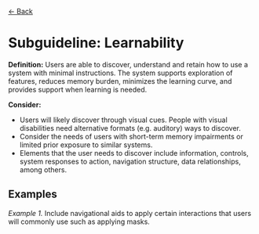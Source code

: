 [← Back](../cognitive-support-and-task-alignment.md)

# Subguideline: Learnability

**Definition:** Users are able to discover, understand and retain how to use a system with minimal instructions. The system supports exploration of features, reduces memory burden, minimizes the learning curve, and provides support when learning is needed.

**Consider:**
* Users will likely discover through visual cues. People with visual disabilities need alternative formats (e.g. auditory) ways to discover. 
* Consider the needs of users with short-term memory impairments or limited prior exposure to similar systems.
* Elements that the user needs to discover include information, controls, system responses to action, navigation structure, data relationships, among others.

## Examples
_Example 1._ Include navigational aids to apply certain interactions that users will commonly use such as applying masks.

